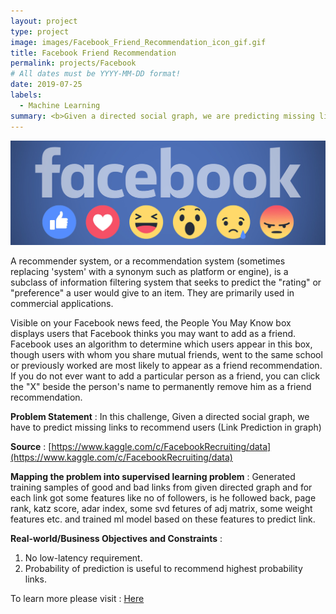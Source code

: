 ```yaml
---
layout: project
type: project
image: images/Facebook_Friend_Recommendation_icon_gif.gif
title: Facebook Friend Recommendation
permalink: projects/Facebook
# All dates must be YYYY-MM-DD format!
date: 2019-07-25
labels:
  - Machine Learning
summary: <b>Given a directed social graph, we are predicting missing links to recommend users.</b>
---
```


<img class="ui image" src="../images/Facebook_Friend_Recommendation_Banner.png">

A recommender system, or a recommendation system (sometimes replacing 'system' with a synonym such as platform or engine), is a subclass of information filtering system that seeks to predict the "rating" or "preference" a user would give to an item. They are primarily used in commercial applications.

Visible on your Facebook news feed, the People You May Know box displays users that Facebook thinks you may want to add as a friend. Facebook uses an algorithm to determine which users appear in this box, though users with whom you share mutual friends, went to the same school or previously worked are most likely to appear as a friend recommendation. If you do not ever want to add a particular person as a friend, you can click the "X" beside the person's name to permanently remove him as a friend recommendation.

<b>Problem Statement</b> : In this challenge, Given a directed social graph, we have to predict missing links to recommend users (Link Prediction in graph)

<b>Source</b> : [https://www.kaggle.com/c/FacebookRecruiting/data](https://www.kaggle.com/c/FacebookRecruiting/data)

<b>Mapping the problem into supervised learning problem</b> : Generated training samples of good and bad links from given directed graph and for each link got some features like no of followers, is he followed back, page rank, katz score, adar index, some svd fetures of adj matrix, some weight features etc. and trained ml model based on these features to predict link.

<b>Real-world/Business Objectives and Constraints</b> : 
1. No low-latency requirement.
2. Probability of prediction is useful to recommend highest probability links.

To learn more please visit : [Here](https://github.com/Souravban/Facebook-Friend-Recommendation)
